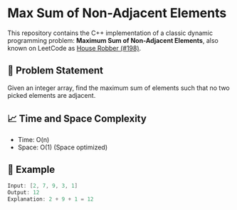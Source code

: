 # Max Sum of Non-Adjacent Elements

This repository contains the C++ implementation of a classic dynamic programming problem: **Maximum Sum of Non-Adjacent Elements**, also known on LeetCode as [House Robber (#198)](https://leetcode.com/problems/house-robber/).

## 🧠 Problem Statement
Given an integer array, find the maximum sum of elements such that no two picked elements are adjacent.

## 📈 Time and Space Complexity
- Time: O(n)
- Space: O(1) (Space optimized)

## 📄 Example
```cpp
Input: [2, 7, 9, 3, 1]
Output: 12
Explanation: 2 + 9 + 1 = 12
